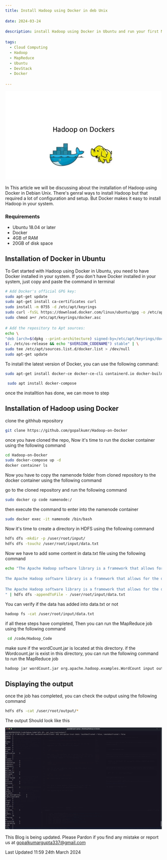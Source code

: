 ```yaml
---
title: Install Hadoop using Docker in deb Unix

date: 2024-03-24

description: install Hadoop using Docker in Ubuntu and run your first MapReduce job.

tags:
  - Cloud Computing
  - Hadoop
  - MapReduce
  - Ubuntu
  - DevStack
  - Docker

---
```


![Hadoop-on-docker](/assets/images/dynamic/hadoop/Hadoop-using-docker.png)

In This article we will be discussing about the installation of Hadoop using Docker in Debian Unix. 
There's genral ways to install Hadoop but that required a lot of configuration and setup. But Docker makes it easy to install Hadoop in your system.


### Requirements
- Ubuntu 18.04 or later
- Docker
- 4GB of RAM
- 20GB of disk space



## Installation of Docker in Ubuntu

To Get started with Hadoop using Docker in Ubuntu, you need to have Docker installed in your system. If you don't have Docker installed in your system,  just copy and paste the command in terminal
  
  ```sh
# Add Docker's official GPG key:
sudo apt-get update
sudo apt-get install ca-certificates curl
sudo install -m 0755 -d /etc/apt/keyrings
sudo curl -fsSL https://download.docker.com/linux/ubuntu/gpg -o /etc/apt/keyrings/docker.asc
sudo chmod a+r /etc/apt/keyrings/docker.asc

# Add the repository to Apt sources:
echo \
  "deb [arch=$(dpkg --print-architecture) signed-by=/etc/apt/keyrings/docker.asc] https://download.docker.com/linux/ubuntu \
  $(. /etc/os-release && echo "$VERSION_CODENAME") stable" | \
  sudo tee /etc/apt/sources.list.d/docker.list > /dev/null
sudo apt-get update

  ```

To install the latest version of Docker, you can use the following command:

```sh
sudo apt-get install docker-ce docker-ce-cli containerd.io docker-buildx-plugin docker-compose-plugin
```

```sh
 sudo apt install docker-compose
```

once the installtion has done, we can move to step

## Installation of Hadoop using Docker

clone the githhub repository
  
  ```sh
  git clone https://github.com/gopalkumr/Hadoop-on-Docker
  ```
once you have cloned the repo, Now it's time to run the docker container using the following command

```sh
cd Hadoop-on-Docker
sudo docker-compose up -d
docker container ls
```

Now you have to copy the namenode folder from cloned repository to the docker container using the following command

go to the cloned repository and run the following command

```sh
sudo docker cp code namenode:/
```
then execute the command to enter into the namenode container
  
  ```sh
 sudo docker exec -it namenode /bin/bash
  ```
Now it's time to create a directory in HDFS using the following command

```sh
hdfs dfs -mkdir -p /user/root/input/
hdfs dfs -touchz /user/root/input/data.txt
```
Now we have to add some content in data.txt file using the following command

```sh
echo "The Apache Hadoop software library is a framework that allows for the distributed processing of large data sets across clusters of computers using simple programming models. It is designed to scale up from single servers to thousands of machines, each offering local computation and storage. Rather than rely on hardware to deliver high-availability, the library itself is designed to detect and handle failures at the application layer, so delivering a highly-available service on top of a cluster of computers, each of which may be prone to failures.

The Apache Hadoop software library is a framework that allows for the distributed processing of large data sets across clusters of computers using simple programming models. It is designed to scale up from single servers to thousands of machines, each offering local computation and storage. Rather than rely on hardware to deliver high-availability, the library itself is designed to detect and handle failures at the application layer, so delivering a highly-available service on top of a cluster of computers, each of which may be prone to failures.

The Apache Hadoop software library is a framework that allows for the distributed processing of large data sets across clusters of computers using simple programming models. It is designed to scale up from single servers to thousands of machines, each offering local computation and storage. Rather than rely on hardware to deliver high-availability, the library itself is designed to detect and handle failures at the application layer, so delivering a highly-available service on top of a cluster of computers, each of which may be prone to failures.
" | hdfs dfs -appendToFile - /user/root/input/data.txt
```
You can verify if the data has added into data.txt or not
  
  ```sh
  hadoop fs -cat /user/root/input/data.txt
  ```
if all these steps have completed, Then you can run the MapReduce job using the following command

```sh
 cd /code/Hadoop_Code
```
make sure if the wordCount.jar is located at this directory.
if the Wordcount.jar is exist in this directory, you can run the following command to run the MapReduce job

```sh
hadoop jar wordCount.jar org.apache.hadoop.examples.WordCount input output
```
## Displaying the output

once the job has completed, you can check the output using the following command

```sh
hdfs dfs -cat /user/root/output/*
```
The output Should look like this 

![OPENSTACK UBUNTU](/assets/images/dynamic/hadoop/hadoop-output.png)

This Blog is being updated. Please Pardon if you find any mistake or report us at gopalkumargupta337@gmail.com

Last Updated 11:59 24th March 2024
